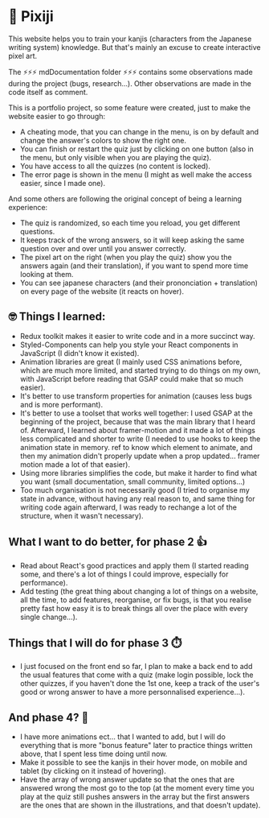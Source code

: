 # 🌸 Pixiji

This website helps you to train your kanjis (characters from the Japanese writing system) knowledge. But that's mainly an excuse to create interactive pixel art.

The ⚡⚡⚡ mdDocumentation folder ⚡⚡⚡ contains some observations made during the project (bugs, research...). Other observations are made in the code itself as comment.

This is a portfolio project, so some feature were created, just to make the website easier to go through:
* A cheating mode, that you can change in the menu, is on by default and change the answer's colors to show the right one.
* You can finish or restart the quiz just by clicking on one button (also in the menu, but only visible when you are playing the quiz).
* You have access to all the quizzes (no content is locked).
* The error page is shown in the menu (I might as well make the access easier, since I made one).

And some others are following the original concept of being a learning experience:
* The quiz is randomized, so each time you reload, you get different questions.
* It keeps track of the wrong answers, so it will keep asking the same question over and over until you answer correctly.
* The pixel art on the right (when you play the quiz) show you the answers again (and their translation), if you want to spend more time looking at them.
* You can see japanese characters (and their prononciation + translation) on every page of the website (it reacts on hover).

## 🤓 Things I learned:
* Redux toolkit makes it easier to write code and in a more succinct way.
* Styled-Components can help you style your React components in JavaScript (I didn't know it existed).
* Animation libraries are great (I mainly used CSS animations before, which are much more limited, and started trying to do things on my own, with JavaScript before reading that GSAP could make that so much easier).
* It's better to use transform properties for animation (causes less bugs and is more performant).
* It's better to use a toolset that works well together: I used GSAP at the beginning of the project, because that was the main library that I heard of. Afterward, I learned about framer-motion and it made a lot of things less complicated and shorter to write (I needed to use hooks to keep the animation state in memory. ref to know which element to animate, and then my animation didn't properly update when a prop updated... framer motion made a lot of that easier).
* Using more libraries simplifies the code, but make it harder to find what you want (small documentation, small community, limited options...)
* Too much organisation is not necessarily good (I tried to organise my state in advance, without having any real reason to, and same thing for writing code again afterward, I was ready to rechange a lot of the structure, when it wasn't necessary).

## What I want to do better, for phase 2 👍
* Read about React's good practices and apply them (I started reading some, and there's a lot of things I could improve, especially for performance).
* Add testing (the great thing about changing a lot of things on a website, all the time, to add features, reorganise, or fix bugs, is that you realise pretty fast how easy it is to break things all over the place with every single change...).

## Things that I will do for phase 3 ⏱️
* I just focused on the front end so far, I plan to make a back end to add the usual features that come with a quiz (make login possible, lock the other quizzes, if you haven't done the 1st one, keep a track of the user's good or wrong answer to have a more personnalised experience...).

## And phase 4? 🤔
* I have more animations ect... that I wanted to add, but I will do everything that is more "bonus feature" later to practice things written above, that I spent less time doing until now.
* Make it possible to see the kanjis in their hover mode, on mobile and tablet (by clicking on it instead of hovering).
* Have the array of wrong answer update so that the ones that are answered wrong the most go to the top (at the moment every time you play at the quiz still pushes answers in the array but the first answers are the ones that are shown in the illustrations, and that doesn't update).
